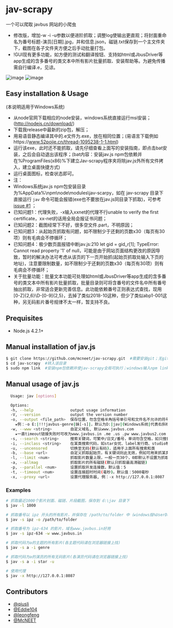# jav-scrapy

一个可以爬取 javbus 网站的小爬虫
- 修改版，增加-w -i -u参数以便进阶抓取；调整log使输出更直观；将封面重命名为番号标题-演员[日期].jpg，并和信息.json，磁链.txt保存到一个主文件夹下，截图在各子文件夹方便之后手动批量打包。
- !GUI现有更多功能，如方便的测试和翻译按钮、支持如html或JbusDriver等app生成的含多番号的类文本中所有影片批量抓取、安装帮助等。为避免传播需自行编译.e，见谅。

![image](https://github.com/McNEET/jav-scrapy/blob/patch-1/Snap.png)
![image](https://github.com/McNEET/jav-scrapy/blob/patch-1/Snap_GUI.png)

## Easy installation & Usage

(本说明适用于Windows系统)
- 从node官网下载相应的node安装，windows系统直接运行msi安装；(http://nodejs.cn/download/)
- 下载我release中最新的zip包，解压；
- 用易语音静态编译其中的.e文件为.exe，放在相同位置；(易语言下载例如https://www.52pojie.cn/thread-1095238-1-1.html)
- 运行该exe，此时还不能抓取，请先仔细查看上面写的安装指南，即点击bat安装，之后会自动退出该程序；(bat内容：安装jav.js npm包依赖并在%ProgramFiles(x86)%下建立Jav-scrapy程序夹将除jav.js外所有文件拷入，建立桌面快捷方式)
- 运行桌面图标，检查状态即可。
- 注：
- Windows系统jav.js npm包安装目录为%AppData%\npm\node\modules\jav-scarpy，如在 jav-scrapy 目录下直接运行 `jav` 命令可能会报错(exe也不要放在jav.js同目录下抓取)，可参考 [issue #1](https://github.com/raawaa/jav-scrapy/issues/1) ；
- 已知问题1：代理失败，-x输入xxnet的代理不行unable to verify the first certificate，xx-net的话用全局会报证书问题；
- 已知问题2：截图经常下不好，很多空文件.part，不明原因；
- 已知问题3：从起始页抓取有问题，如不限制少于还剩的页数x30（每页有30项）则有毛病会不停循环；
- 已知问题4：极少数页面报错中断jav.js:210 let gid = gid_r[1]; TypeError: Cannot read property '1' of null，可能是由于网站页面结构更改的原因导致，暂时的解决办法可考虑从该页的下一页开始抓(起始页抓取处输入下页的地址)，注意要限制数量，如不限制少于还剩的页数x30（每页有30项）则有毛病会不停循环；
- 关于批量功能：批量文本功能可处理如html或JbusDriver等app生成的含多番号的类文本中所有影片批量抓取，批量目录则可将含番号的文件名中所有番号抽出抓取，非常适合更新完善信息。此功能依赖番号正则表达式查找，现用[0-Z]{2,6}\D-[0-9]{2,5}，去掉了类似2018-10这种，但少了类似abp1-001这种，另无码影片番号规律不太一样，暂支持不良。


## Prequisites

- Node.js 4.2.1+

## Manual installation of jav.js

```bash  #windows请用管理员方式打开命令行
$ git clone https://github.com/mcneet/jav-scrapy.git  #需要安装git；无git的可以下载zip解压至%AppData%\npm\node\modules\jav-scarpy下，放在其他目录GUI将无法使用
$ cd jav-scrapy  #转入该目录
$ sudo npm link  #安装npm包依赖并使jav-scrapy全局可执行；windows输入npm link即可
```

## Manual usage of jav.js

```bash
  Usage: jav [options]

  Options:
  -h, --help                output usage information
  -V, --version             output the version number
  -o, --output <file_path>  保存位置，勿含空格半角括号单引号和文件名不允许的符号，已有的文件会跳过
    ★例：-o E:|!!!javbus-genre|妹[-s]|，默认为D:|jav|(Windows系统|代表右斜杠，其他系统为左斜杠)
  -w, --www <string>        自定义域名, 默认www.javbus.com
    ★一直timeout链接失败时可改为www.javbus.in .me .us .pw www.javbus2.com www.seedmm.com www.busjav.cc www.busdmm.net www.dmmsee.net等；地址发布页https://announce.seedmm.com/website.php
  -s, --search <string>     搜索关键词，可繁中/日文/番号，单词勿含空格，如只搜番号须加入-，不设置则为从网站首页开始！
  -i, --inclass <string>    在某类搜索代码，如star女优、label发行商、studio制作商、series系列、genre类别，搜索关键词则必须为其中代码！（网站点入影片右方链接中找）
  -u, --uncensored          切换至无码(默认有码)，适用于上面所有搜索和类
  -b, --base <url>          自定义抓取起始页，有关键词则此无效，例如可用来抓某类别1j：-b http://www.javbus.in/genre/1j（网址如search/后的关键字不能是汉字/日文，可网页搜后复制过来）
  -l, --limit <num>         抓取影片数量上限，一般一页30个，0即默认不设置为抓取全部影片
  -a, --allmag              抓取影片的所有磁链(默认只抓取最高清磁链)
  -p, --parallel <num>      设置抓取并发连接数，默认值：5
  -t, --timeout <num>       设置连接超时时间(毫秒)。默认值：5000毫秒
  -x, --proxy <url>         设置代理服务器, 例：-x http://127.0.0.1:8087
```

### Examples

```bash
# 抓取最近1000个影片封面、磁链、片段截图，保存到 d:\jav 目录下
$ jav -l 1000

# 抓取番号以 ipz 开头的所有影片，并保存在 /path/to/folder 中（windows指%UserData%\path\to\folder）
$ jav -s ipz -o /path/to/folder

# 抓取番号为 ipz-634 的影片，域名www.javbus.in好用
$ jav -s ipz-634 -w www.javbus.in

# 抓取代码为a的主题的所有影片(各主题代码请在浏览器链接上找)
$ jav -s a -i genre

# 抓取代码为a的演员的所有无码影片(各演员代码请在浏览器链接上找)
$ jav -s a -i star -u

# 使用代理
$ jav -x http://127.0.0.1:8087
```


## Contributors

- [@qiusli](https://github.com/qiusli)
- [@Eddie104](https://github.com/Eddie104)
- [@leongfeng](https://github.com/leongfeng)
- [@McNEET](https://github.com/McNEET)
